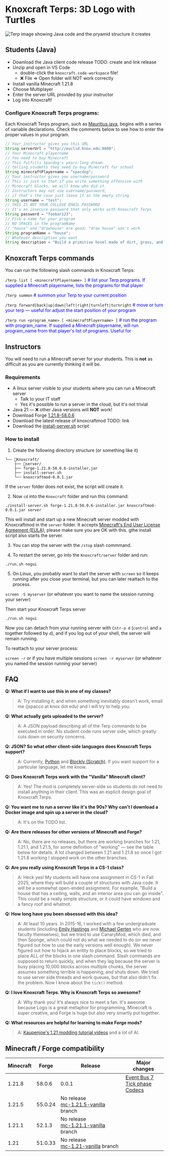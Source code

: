 # Knoxcraft Terps: 3D Logo with Turtles

![Terp image showing Java code and the pryamid structure it creates](docs/img/knoxcraft-img1.png)

## Students (Java)

* Download the Java client code release TODO: create and link release
* Unzip and open in VS Code
    - double-click the `knoxcraft.code-workspace` file!
    - ❌ File => Open folder will NOT work correctly
* Install vanilla Minecraft 1.21.8
* Choose Multiplayer
* Enter the server URL provided by your instructor
* Log into Knoxcraft!

### Configure Knoxcraft Terps programs:

Each Knoxcraft Terps program, such as [Mauritius.java](https://raw.githubusercontent.com/jspacco/knoxcraftmod/refs/heads/mc/1.21.8-vanilla/src/main/java/edu/knox/knoxcraftmod/client/example/Mauritius.java), begins with a series of variable declarations. Check the comments below to see how to enter the proper values in your program.

```java
// Your instructor gives you this URL
String serverUrl = "http://euclid.knox.edu:8080";
// Your Minecraft playername
// You need to buy Minecraft
// This fulfills Spacdog's years-long dream:
// telling students they need to buy Minecraft for school
String minecraftPlayername = "spacdog";
// Your instructor gives you username/password
// This is just so that if you write something offensive with
// Minecraft blocks, we will know who did it.
// Instructors may not use username/password,
// if that's the case just leave it as the empty string
String username = "test";
// THIS IS NOT YOUR COLLEGE EMAIL PASSWORD
// It's an insecure password that only works with Knoxcraft Terps
String password = "foobar123";
// Pick a name for your program
// NO SPACES in the programName
// "house" and "drawhouse" are good; "draw house" won't work
String programName = "house";
// Whatever description you want
String description = "Build a primitive hovel made of dirt, grass, and random blocks: the classic first Minecraft house";
```

## Knoxcraft Terps commands

You can run the following slash commands in Knoxcraft Terps:

`/terp list [ <minecraftPlayername> ]` <font style="color: blue;"># list your Terp programs. If supplied a Minecraft playername, lists the programs for that player </font>

`/terp summon` <font style="color: blue;"># summon your Terp to your current position</font>

`/terp forward|back|up|down|left|right|turnleft|turnright` <font style="color: blue;"># move or turn your terp — useful for adjust the start position of your program</font> 

`/terp run <program_name> [ <minecraftPlayername> ]` <font style="color: blue;"># run the program with program_name. If supplied a Minecraft playername, will run  program_name from that player's list of programs. Useful for  </font> 


## Instructors

You will need to run a Minecraft server for your students. This is **not** as difficult as you are currently thinking it will be.

### Requirements
* A linux server visible to your students where you can run a Minecraft server
    - Talk to your IT staff
    - Yes it's possible to run a server in the cloud, but it's not trivial
* Java 21 
    — ❌ other Java versions will **NOT** work!
* Download Forge [1.21.8-58.0.6](https://maven.minecraftforge.net/net/minecraftforge/forge/1.21.8-58.0.10/forge-1.21.8-58.0.10-installer.jar)
* Download the latest release of knoxcraftmod TODO: link
* Download the [install-server.sh](https://raw.githubusercontent.com/jspacco/knoxcraftmod/refs/heads/mc/1.21.8-vanilla/tools/install-server.sh) script

### How to install

1. Create the following directory structure (or something like it)

```
└── 📁Knoxcraft/
    ├── 📁server/
    ├── forge-1.21.8-58.0.6-installer.jar
    ├── install-server.sh
    └── knoxcraftmod-0.0.1.jar
```

If the `server` folder does not exist, the script will create it.

2. Now `cd` into the `Knoxcraft` folder and run this command:

`./install-server.sh forge-1.21.8-58.0.6-installer.jar knoxcraftmod-0.0.1.jar server`

This will install and start up a new Minecraft server modded with Knoxcraftmod in the `server` folder. It accepts [Minecraft's End User License Agreement (EULA)](https://www.minecraft.net/en-us/eula); please make sure you are OK with this. gthe install script also starts the server.

3. You can stop the server with the `/stop` slash commmand. 

4. To restart the server, go into the `Knoxcraft/server` folder and run:

`./run.sh nogui`

5. On Linux, you probably want to start the server with `screen` so it keeps running after you close your terminal, but you can later reattach to the process.

`screen -S myserver` (or whatever you want to name the session running your server)

Then start your Knoxcraft Terps server

`./run.sh nogui`

Now you can detach from your running server with `Cntr-a d` (`control` and `a` together followed by `d`), and if you log out of your shell, the server will remain running.

To reattach to your server process:

`screen -r` or if you have multiple sessions `screen -r myserver` (or whatever you named the session running your server)

## FAQ

**Q: What if I want to use this in one of my classes?**
> A: Try installing it, and when something inevitably doesn't work, email me (jspacco at knox dot edu) and I will try to help you.

**Q: What actually gets uploaded to the server?**
> A: A JSON payload describing all of the Terp commands to be executed in order. No student code runs server side, which greatly cuts down on security concerns.

**Q: JSON? So what other client-side languages does Knoxcraft Terps support?**
> A: Currently, [Python](https://pypi.org/project/knoxcraft/) and [Blockly (Scratch)](https://jspacco.github.io/knoxcraftmod/blockly/). If you want support for a particular language, let me know.

**Q: Does Knoxcraft Terps work with the "Vanilla" Minecraft client?**
> A: Yes! The mod is completely server-side so students do not need to install anything in their client. This was an explicit design goal of Knoxcraft Terps.

**Q: You want me to run a server like it's the 90s? Why can't I download a Docker image and spin up a server in the cloud?**
> A: It's on the TODO list. 

**Q: Are there releases for other versions of Minecraft and Forge?**
> A: No, there are no releases, but there are working branches for 1.21, 1.21.1, and 1.21.5, for some definition of "working" — see the table below for details. A lot changed between 1.21 and 1.21.8 so once I got 1.21.8 working I stopped work on the other branches.

**Q: Are you really using Knoxcraft Terps in a CS-1 class?**
> A: Heck yes! My students will have one assignment in CS-1 in Fall 2025, where they will build a couple of structures with Java code. It will be a somewhat open-ended assignment. For example, "Build a house that has a ceiling, walls, and an interior area you can go inside". This could be a really simple structure, or it could have windows and a fancy roof and whatnot. 

**Q: How long have you been obsessed with this idea?**
> A: At least 10 years. In 2015-16, I worked with a few undergraduate students (including [Emily Hastings](https://emhastings.github.io/) and [Michael Gerten](https://www.knox.edu/academics/faculty/gerten-michael) who are now faculty themselves), but we tried to use CanaryMod, which died, and then Sponge, which could not do what we needed to do (or we never figured out how to use the early versions well enough). We never figured out how to hijack an entity to place blocks, so we tried to place ALL of the blocks in one slash command. Slash commands are supposed to return quickly, and when they lag because the server is busy placing 10,000 blocks across multiple chunks, the server assumes something terrible is happening, and shuts down. We tried to use server side threads and work queues, but that also didn't fix the problem. Now I know about the `tick()` method.

**Q: I love Knoxcraft Terps. Why is Knoxcraft Terps so awesome?**

> A: Why thank you! It's always nice to meet a fan. It's aweome because Logo is a great metaphor for programming, Minecraft is super creative, and Forge is huge but also very smartly put together.

**Q: What resources are helpful for learning to make Forge mods?**
> A: [Kaupenjoe's 1.21 modding tutorial videos](https://www.youtube.com/watch?v=eFofdJ1BYYs&list=PLKGarocXCE1GspJBXQEGuhazihZCSSLmK) and a lot of AI.


## Minecraft / Forge compatibility
| Minecraft | Forge | Release | Major changes |
|-------|-------|-------|-------|
| 1.21.8 | 58.0.6  | 0.0.1 | [Event Bus 7](https://gist.github.com/PaintNinja/ad82c224aecee25efac1ea3e2cf19b91) <br>[Tick phase](https://forums.minecraftforge.net/topic/154394-forge-541-minecraft-1214/?utm_source=chatgpt.com) <br>[Codecs](https://docs.minecraftforge.net/en/latest/datastorage/codecs/)|
| 1.21.5 | 55.0.24 | No release<br>[mc-1.21.5-vanilla](https://github.com/jspacco/knoxcraftmod/tree/mc/1.21.5-vanilla) branch | |
| 1.21.1 | 52.1.3  | No release<br>[mc-1.21.1-vanilla](https://github.com/jspacco/knoxcraftmod/tree/mc/1.21.1-vanilla) branch | |
| 1.21   | 51.0.33 | No release<br>[mc-1.21-vanilla](https://github.com/jspacco/knoxcraftmod/tree/mc/1.21-vanilla) branch | |

